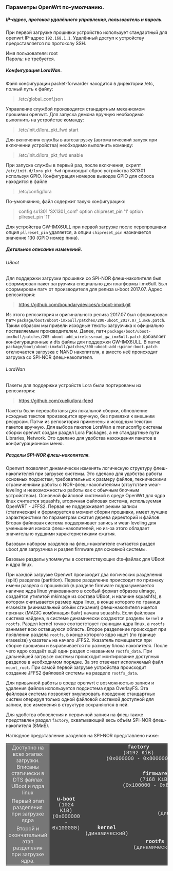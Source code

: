 ### Параметры OpenWrt по-умолчанию.

##### IP-адрес, протокол удалённого управления, пользователь и пароль.

При первой загрузке прошивки устройство использует стандартный для openwrt IP-адрес `192.168.1.1`.
Удалённый доступ к устройству предоставляется по протоколу SSH.

Имя пользователя: root <br>
Пароль: не требуется. 


##### Конфигурация LoraWan.

Файл конфигурации packet-forwarder находится в директории /etc, полный путь к файлу:
> /etc/global_conf.json

Управление службой производится стандартным механизмом прошивки openwrt. Для запуска демона вручную необходимо выполнить на устройстве команду:
> /etc/init.d/lora_pkt_fwd start

Для включения службы в автозагрузку (автоматический запуск при включении устройства) необходимо выполнить команду:
> /etc/init.d/lora_pkt_fwd enable


При запуске службы в первый раз, после включения, скрипт `/etc/init.d/lora_pkt_fwd` производит сброс устройства SX1301 используя GPIO. Конфигурация номеров выводов GPIO для сброса находится в файле 
> /etc/config/lora

По-умолчанию, файл содержит такую конфигурацию:
> config sx1301 'SX1301_conf'
>        option chipreset_pin '1'
>        option pllreset_pin '11'

Для устройства GW-IMX6ULL при первой загрузке после перепрошивки опция `pllreset_pin` удаляется, а опции `chipreset_pin` назначается значение 130 (GPIO номер пина).


##### Детальное описание изменений.

###### UBoot

Для поддержки загрузки прошивки со SPI-NOR флеш-накопителя был сформирован пакет загрузчика специально для платформы i.mx6ull. Был сформирован патч от производителя для релиза u-boot 2017.07. Адрес репозитория:
> https://github.com/boundarydevices/u-boot-imx6.git

Из этого репозитория и оригинального релиза 2017.07 был сформирован патч `package/boot/uboot-imx6ull/patches/200-uboot_2017.07_i.mx6.patch`. Таким образом мы привели исходные тексты загрузчика к официально поставляемым производителем.
Далее, патч `package/boot/uboot-imx6ull/patches/205-uboot-add_wirelessroad_gw_imx6ull.patch` добавляет конфигурационные и dts файлы для поддержки GW-IMX6ULL.
В патче `package/boot/uboot-imx6ull/patches/300-uboot-add-spinor-boot.patch` отключается загрузка с NAND накопителя, а вместо неё происходит загрузка со SPI-NOR флеш-накопителя.

###### LoraWan
Пакеты для поддержки устройств Lora были портированы из репозитория:
> https://github.com/xueliu/lora-feed

Пакеты были переработаны для локальной сборки, обновление исходных текстов производится вручную, без привязки к внешним ресурсам. Патчи из репозитория применены к исходным текстам пакетов вручную.
Для выбора пакетов LoraWan в menuconfig системы сборки openwrt создан раздел Lora Packages, а не стандартные пути Libraries, Network. Это сделано для удобства нахождения пакетов в конфигурационном меню.

##### Разделы SPI-NOR флеш-накопителя.
Openwrt позволяет динамически изменять логическую структуру флеш-накопителей при загрузке системы. Это сделано для удобства работы основных подсистем, требовательных к размеру файлов, техническими ограничениями работы с NOR-флеш-накопителями (отсутствие wear-leveling и невозможностью работы как с обычным блочным устройством).
Основной файловой системой в среде OpenWrt для ядра linux считается squashfs, вторичная файловая система, используемая OpenWRT - JFFS2. Первая не поддерживает режим записи (статическая) и формируется в момент сборки прошивки, имеет лучшие характеристики по параметрам сжатия дерева директорий и файлов. Вторая файловая система поддерживает запись и wear-leveling для уменьшения износа флеш-накопителей, но из-за этого обладает значительно худшими характеристиками сжатия.

Базовым набором разделов на флеш-накопителе считается раздел uboot для загрузчика и раздел firmware для основной системы.

Базовые разделы упомянуты в соответствующих dts-файлах для UBoot и ядра linux.

При каждой загрузке Openwrt происходит два логических разделения (split) разделов (partition). Первое разделение происходит по признаку имени раздела с прошивкой (в разделе firmware подразумевается наличие ядра linux упакованного в особый формат образов uImage, создаётся утилитой mkimage из состава UBoot, и наличие squashfs), в котором считывается размер ядра linux, в конце которого по границе erasesize (минимальный объём стирания) флеш-накопителя ищется признак (MAGIC комбинация байт) начала squashfs. Если файловая система найдена, в системе динамически создаются разделы `kernel` и `rootfs`. Раздел kernel точно соответствует границам ядра linux, а `rootfs` занимает всю оставшуюся область.
Второе разделение происходит при появлении раздела `rootfs`, в конце которого ядро ищет (по границе erasesize) указатель на начало JFFS2. Указатель помещается при сборке прошивки и выравнивается по размеру блока накопителя. После чего ядро создаёт ещё один раздел с названием `rootfs_data`.
При дальнейшей загрузке системы происходит монтирование доступных разделов в необходимом порядке. За это отвечает исполняемый файл `mount_root`. При самой первой загрузке устройства происходит создание JFFS2 файловой системы на разделе `rootfs_data`.

Для привычной работы в среде openwrt с возможностью записи и удаления файлов используется подсистема ядра OverlayFS. Эта файловая система позволяет эмулировать поведение стандартных систем оперируя только одной файловой системой доступной для записи, все изменения в структуре сохраняются в ней. 

Для удобства обновления и первичной записи на флеш также представлен раздел `factory`, охватывающий весь объём SPI-NOR флеш-накопителя (8МиБ).

Наглядное представление разделов на SPI-NOR представлено ниже:

<table width="100%" style="color: #eeeeee; vertical-align: middle; text-align: center;">
  <tr>
    <td rowspan="2" style="background-color: #777777;">
      Доступно на всех этапах загрузки. Вписаны статически в DTS файлах UBoot и ядра linux
    </td>
    <td colspan="4" style="background-color: #444444; font-family: Courier New, monospace">
     <b>factory</b><br>
      (8192 KiB)<br>
      (0x000000 - 0x800000)
    </td>
  </tr>
  <tr>
    <td rowspan="3" style="background-color: #444444; font-family: Courier New, monospace"> 
      <b>u-boot</b><br>
      (1024 KiB)<br>
      (0x000000 - 0x100000)</td>
    <td colspan="3" style="background-color: #444444; font-family: Courier New, monospace">
      <b>firmware</b><br>
    (7168 KiB)<br>
    (0x100000 - 0x800000)
    </td>
  </tr>
  <tr>
    <td style="background-color: #777777;">Первый этап разделения при загрузке ядра</td>
    <td rowspan="2" style="background-color: #444444; font-family: Courier New, monospace">
    <b>kernel</b><br>
    (динамический)
    </td>
    <td colspan="2" style="background-color: #444444; font-family: Courier New, monospace">
    <b>rootfs</b><br>
    (динамический)
    </td>
  </tr>
  <tr>
    <td style="background-color: #777777;">Второй и окончательный этап разделения при загрузке ядра.</td>
    <td style="background-color: #444444; font-family: Courier New, monospace">
    <b>rootfs</b><br>
    (динамический)
    </td>
    <td style="background-color: #444444; font-family: Courier New, monospace">
    <b>rootfs_data</b><br>
    (динамический)
    </td>
  </tr>
</table>
